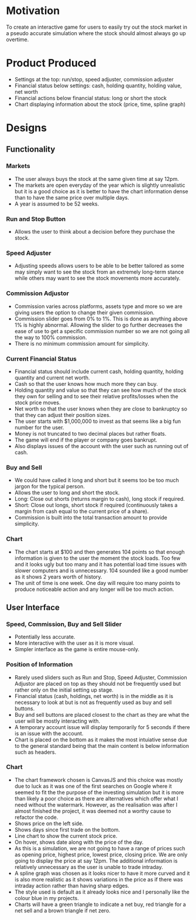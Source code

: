 # Motivation #
To create an interactive game for users to easily try out the stock market in a pseudo accurate simulation where the stock should almost always go up overtime.

# Product Produced #
* Settings at the top: run/stop, speed adjuster, commission adjuster
* Financial status below settings: cash, holding quantity, holding value, net worth
* Financial actions below financial status: long or short the stock
* Chart displaying information about the stock (price, time, spline graph)

# Designs #
## Functionality ##
### Markets ###
* The user always buys the stock at the same given time at say 12pm.
* The markets are open everyday of the year which is slightly unrealistic but it is a good choice as it is better to have the chart information dense than to have the same price over multiple days.
* A year is assumed to be 52 weeks.

### Run and Stop Button ###
* Allows the user to think about a decision before they purchase the stock.

### Speed Adjuster ###
* Adjusting speeds allows users to be able to be better tailored as some may simply want to see the stock from an extremely long-term stance while others may want to see the stock movements more accurately.

### Commission Adjustor ###
* Commission varies across platforms, assets type and more so we are giving users the option to change their given commission.
* Commission slider goes from 0% to 1%. This is done as anything above 1% is highly abnormal. Allowing the slider to go further decreases the ease of use to get a specific commission number so we are not going all the way to 100% commission.
* There is no minimum commission amount for simplicity.

### Current Financial Status ###
* Financial status should include current cash, holding quantity, holding quantity and current net worth.
* Cash so that the user knows how much more they can buy.
* Holding quantity and value so that they can see how much of the stock they own for selling and to see their relative profits/losses when the stock price moves.
* Net worth so that the user knows when they are close to bankruptcy so that they can adjust their position sizes.
* The user starts with $1,000,000 to invest as that seems like a big fun number for the user.
* Money is not truncated to two decimal places but rather floats.
* The game will end if the player or company goes bankrupt.
* Also displays issues of the account with the user such as running out of cash.

### Buy and Sell ###
* We could have called it long and short but it seems too be too much jargon for the typical person.
* Allows the user to long and short the stock.
* Long: Close out shorts (returns margin to cash), long stock if required.
* Short: Close out longs, short stock if required (continuously takes a margin from cash equal to the current price of a share).
* Commission is built into the total transaction amount to provide simplicity.

### Chart ###
* The chart starts at $100 and then generates 104 points so that enough information is given to the user the moment the stock loads. Too few and it looks ugly but too many and it has potential load time issues with slower computers and is unnecessary. 104 sounded like a good number as it shows 2 years worth of history.
* The unit of time is one week. One day will require too many points to produce noticeable action and any longer will be too much action.

## User Interface ##
### Speed, Commission, Buy and Sell Slider ###
* Potentially less accurate.
* More interactive with the user as it is more visual.
* Simpler interface as the game is entire mouse-only.

### Position of Information ###
* Rarely used sliders such as Run and Stop, Speed Adjuster, Commission Adjustor are placed on top as they should not be frequently used but rather only on the initial setting up stage.
* Financial status (cash, holdings, net worth) is in the middle as it is necessary to look at but is not as frequently used as buy and sell buttons.
* Buy and sell buttons are placed closest to the chart as they are what the user will be mostly interacting with.
* A temporary account issue will display temporarily for 5 seconds if there is an issue with the account.
* Chart is placed on the bottom as it makes the most intuiative sense due to the general standard being that the main content is below information such as headers.

### Chart ###
* The chart framework chosen is CanvasJS and this choice was mostly due to luck as it was one of the first searches on Google where it seemed to fit the the purpose of the investing simulation but it is more than likely a poor choice as there are alternatives which offer what I need without the watermark. However, as the realisation was after I almost finished the project, it was deemed not a worthy cause to refactor the code.
* Shows price on the left side.
* Shows days since first trade on the bottom.
* Line chart to show the current stock price.
* On hover, shows date along with the price of the day.
* As this is a simulation, we are not going to have a range of prices such as opening price, highest price, lowest price, closing price. We are only going to display the price at say 12pm. The additional information is relatively unnecessary as the user is unable to trade intraday.
* A spline graph was chosen as it looks nicer to have it more curved and it is also more realistic as it shows variations in the price as if there was intraday action rather than having sharp edges.
* The style used is default as it already looks nice and I personally like the colour blue in my projects.
* Charts will have a green triangle to indicate a net buy, red triangle for a net sell and a brown triangle if net zero.
